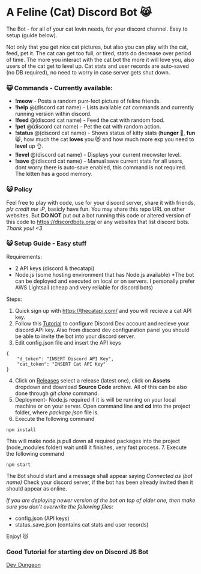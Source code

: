 # A Feline (Cat) Discord Bot 😹
The Bot - for all of your cat lovin needs, for your discord channel. Easy to setup (guide below).

Not only that you get nice cat pictures, but also you can play with the cat, feed, pet it. The cat can get too full, or tired, stats do decrease over period of time. The more you interact with the cat bot the more it will love you, also users of the cat get to level up. Cat stats and user records are auto-saved (no DB required), no need to worry in case server gets shut down.

### 😺 Commands - Currently available:
* **!meow** - Posts a random purr-fect picture of feline friends.
* **!help** @(discord cat name) - Lists available cat commands and currently running version within discord.
* **!feed** @(discord cat name) - Feed the cat with random food.
* **!pet** @(discord cat name) - Pet the cat with random action.
* **!status** @(discord cat name) - Shows status of kitty stats (**hunger** 🍕, **fun** 😸, how much the cat **loves** you 😻 and how much more exp you need to **level** up 👌.
* **!level** @(discord cat name) - Displays your current meowster level.
* **!save** @(discord cat name) - Manual save current stats for all users, dont worry there is auto-save enabled, this command is not required. The kitten has a good memory.

### 😺 Policy
Feel free to play with code, use for your discord server, share it with friends, *plz credit me :P*, basicly have fun. You may share this repo URL on other websites.
But **DO NOT** put out a bot running this code or altered version of this code to https://discordbots.org/ or any websites that list discord bots.
*Thank you! <3*

### 😺 Setup Guide - Easy stuff
Requirements:
* 2 API keys (discord & thecatapi)
* Node.js (some hosting environment that has Node.js available)
*The bot can be deployed and executed on local or on servers. I personally prefer AWS Lightsail (cheap and very reliable for discord bots)

Steps:
1. Quick sign up with https://thecatapi.com/ and you will recieve a cat API key.
2. Follow this <a href="https://www.devdungeon.com/content/javascript-discord-bot-tutorial">Tutorial</a> to configure Discord Dev account and recieve your discord API key. Also from discord dev configuration panel you should be able to invite the bot into your discord server.
3. Edit config.json file and insert the API keys
```
{
    "d_token": "INSERT Discord API Key",
    "cat_token": "INSERT Cat API Key"
}
```
4. Click on <a href="https://github.com/LexanderO/Cat_Discord_Bot/releases">Releases</a> select a release (latest one), click on **Assets** dropdown and download **Source Code** archive. All of this can be also done through *git clone* command.
5. Deployment- Node.js required if it is will be running on your local machine or on your server. Open command line and **cd** into the project folder, where *package.json* file is.
6. Execute the following command 
```
npm install
```
This will make node.js pull down all required packages into the project (node_modules folder) wait untill it finishes, very fast process.
7. Execute the following command 
```
npm start
```
The Bot should start and a message shall appear saying *Connected as (bot name)*
Check your discord server, if the bot has been already invited then it should appear as online.

*If you are deploying newer version of the bot on top of older one, then make sure you don't overwrite the following files:*
* config.json (API keys)
* status_save.json (contains cat stats and user records)

Enjoy! 😻



### Good Tutorial for starting dev on Discord JS Bot
<a href="https://www.devdungeon.com/content/javascript-discord-bot-tutorial">Dev_Dungeon</a>


